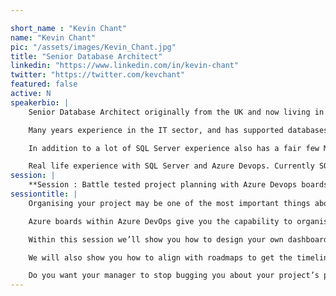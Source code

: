 ```yaml
---

short_name : "Kevin Chant"
name: "Kevin Chant"
pic: "/assets/images/Kevin_Chant.jpg"
title: "Senior Database Architect"
linkedin: "https://www.linkedin.com/in/kevin-chant"
twitter: "https://twitter.com/kevchant"
featured: false
active: N
speakerbio: |
    Senior Database Architect originally from the UK and now living in the Netherlands.

    Many years experience in the IT sector, and has supported databases for companies in the top 10 of the fortune 500 list.

    In addition to a lot of SQL Server experience also has a fair few Microsoft Certifications, and was probably the last ever person in the world to gain the MCSD Azure Architect certification.

    Real life experience with SQL Server and Azure Devops. Currently SQL Server product Owner of around 1,900 instances. In addition, done various things for the Data Platform Community. With the last being one of the organizers of the online DataWeekender conference.
session: |
    **Session : Battle tested project planning with Azure Devops boards**    
sessiontitle: |
    Organising your project may be one of the most important things about your project.

    Azure boards within Azure DevOps give you the capability to organise your project and analyse the it’s progress.

    Within this session we’ll show you how to design your own dashboard, the do and don’ts, go into analytics and use extensions such as sprint goals.

    We will also show you how to align with roadmaps to get the timeline, planning and portfolio right and discuss migrations strategies from other board apps (rip that band aid off).

    Do you want your manager to stop bugging you about your project’s progress, come to this session? Which is being co-presented by an MVP and somebody who is a Microsoft Certified DevOps Engineer Expert.
---
```


